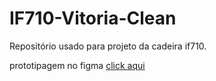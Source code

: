 # IF710-Vitoria-Clean
Repositório usado para projeto da cadeira if710.

prototipagem no figma [click aqui](https://www.figma.com/proto/WNtGl04yQykTV9xgRL18FKMC/Vit%C3%B3ria-Clean?node-id=0%3A1&scaling=scale-down)
